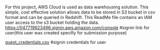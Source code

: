 For this project, AWS Cloud is used as data warehousing solution. This simple, cost effective solution allows data to be stored in S3 bucket in csv format and can be queried in Redshift. This ReadMe file contains an IAM user access to the s3 bucket holding the data.
https://047719623496.signin.aws.amazon.com/console            #signin link for user(this user was created specilly for submission purpose)


[guest_credentials.csv](https://github.com/user-attachments/files/17305183/guest_credentials.csv)     #signin credentials for user 



